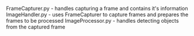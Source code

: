 FrameCapturer.py - handles capturing a frame and contains it's information
ImageHandler.py - uses FrameCapturer to capture frames and prepares the frames to be processed
ImageProcessor.py - handles detecting objects from the captured frame

